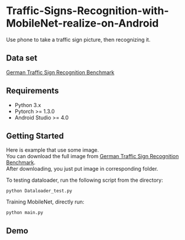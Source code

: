 # Traffic-Signs-Recognition-with-MobileNet-realize-on-Android
Use phone to take a traffic sign picture, then recognizing it.
## Data set
[German Traffic Sign Recognition Benchmark](https://www.kaggle.com/meowmeowmeowmeowmeow/gtsrb-german-traffic-sign)
## Requirements
* Python 3.x
* Pytorch >= 1.3.0
* Android Studio >= 4.0
## Getting Started
Here is example that use some image.  
You can download the full image from [German Traffic Sign Recognition Benchmark](https://www.kaggle.com/meowmeowmeowmeowmeow/gtsrb-german-traffic-sign).  
After downloading, you just put image in corresponding folder.  

To testing dataloader, run the following script from the directory:  

    python Dataloader_test.py  

Training MobileNet, directly run:  

    python main.py  
## Demo
